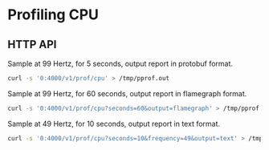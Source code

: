 # Profiling CPU


## HTTP API
Sample at 99 Hertz, for 5 seconds, output report in protobuf format.
```bash
curl -s '0:4000/v1/prof/cpu' > /tmp/pprof.out
```

Sample at 99 Hertz, for 60 seconds, output report in flamegraph format.
```bash
curl -s '0:4000/v1/prof/cpu?seconds=60&output=flamegraph' > /tmp/pprof.svg
```

Sample at 49 Hertz, for 10 seconds, output report in text format.
```bash
curl -s '0:4000/v1/prof/cpu?seconds=10&frequency=49&output=text' > /tmp/pprof.txt
```

